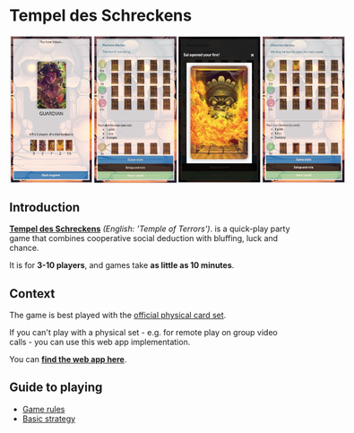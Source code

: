 # Tempel des Schreckens

<div style="display: flex; justify-content: space-around;">
  <img alt="Tempel des Schreckens app - role distribution" src="./assets/role-distribution.png" width="150" />
  <img alt="Tempel des Schreckens app - new round" src="./assets/new-round.png" width="150" />
  <img alt="Tempel des Schreckens app - fire flip" src="./assets/fire-flip.png" width="150" />
  <img alt="Tempel des Schreckens app - round progress" src="./assets/round-progress.png" width="150" />
</div>

## Introduction

[**Tempel des Schreckens**](https://tempel.rcr.dev/) *(English: 'Temple of Terrors')*. is a quick-play party game that combines cooperative social deduction with bluffing, luck and chance.

It is for **3-10 players**, and games take **as little as 10 minutes**.

## Context

The game is best played with the [official physical card set](https://www.spiel-des-jahres.de/en/games/tempel-des-schreckens/).

If you can't play with a physical set - e.g. for remote play on group video calls - you can use this web app implementation.

You can [**find the web app here**](https://tempel.rcr.dev/).

## Guide to playing

- [Game rules](RULES.md)
- [Basic strategy](STRATEGY.md)